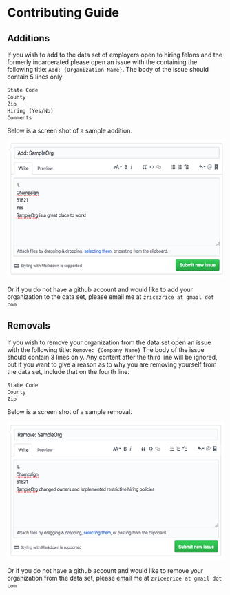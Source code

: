 # Contributing Guide

## Additions
If you wish to add to the data set of employers open to hiring felons and the formerly incarcerated
please open an issue with the containing the following title:
`Add: {Organization Name}`. The body of the issue should contain 5 lines only:
```
State Code
County
Zip
Hiring (Yes/No)
Comments
```
Below is a screen shot of a sample addition.
<p align="center">
  <img alt="gitleaks" src="https://raw.githubusercontent.com/zricethezav/SensibleHires/master/media/add.png" height="320" /> 
</p>


Or if you do not have a github account and would like to add your organization to the data set, please email me at
`zricezrice at gmail dot com`

## Removals
If you wish to remove your organization from the data set open an issue with the following title: 
`Remove: {Company Name}`
The body of the issue should contain 3 lines only. Any content after the third line will be ignored, but if you
want to give a reason as to why you are removing yourself from the data set, include that on the fourth line.
```
State Code
County
Zip
```
Below is a screen shot of a sample removal.
<p align="center">
  <img alt="gitleaks" src="https://raw.githubusercontent.com/zricethezav/SensibleHires/master/media/remove.png" height="320" /> 
</p>


Or if you do not have a github account and would like to remove your organization from the data set, please email me at
`zricezrice at gmail dot com`

